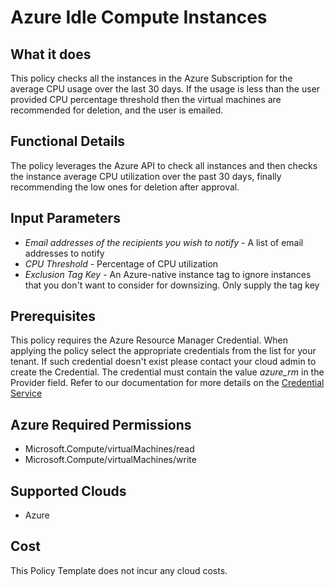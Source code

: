 # Azure Idle Compute Instances

## What it does

This policy checks all the instances in the Azure Subscription for the average CPU usage over the last 30 days.  If the usage is less than the user provided CPU percentage threshold then the virtual machines are recommended for deletion, and the user is emailed.

## Functional Details

The policy leverages the Azure API to check all instances and then checks the instance average CPU utilization over the past 30 days, finally recommending the low ones for deletion after approval.

## Input Parameters

- *Email addresses of the recipients you wish to notify* - A list of email addresses to notify
- *CPU Threshold* - Percentage of CPU utilization
- *Exclusion Tag Key* - An Azure-native instance tag to ignore instances that you don't want to consider for downsizing. Only supply the tag key

## Prerequisites

This policy requires the Azure Resource Manager Credential. When applying the policy select the appropriate credentials from the list for your tenant. If such credential doesn't exist please contact your cloud admin to create the Credential.
The credential must contain the value *azure_rm* in the Provider field. Refer to our documentation for more details on the [Credential Service](https://docs.rightscale.com/credentials/)

## Azure Required Permissions

- Microsoft.Compute/virtualMachines/read
- Microsoft.Compute/virtualMachines/write

## Supported Clouds

- Azure

## Cost

This Policy Template does not incur any cloud costs.

